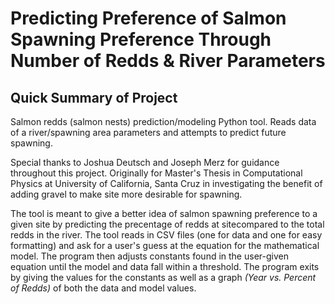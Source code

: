 Predicting Preference of Salmon Spawning Preference Through Number of Redds & River Parameters
============================

## Quick Summary of Project

Salmon redds (salmon nests) prediction/modeling Python tool. 
Reads data of a river/spawning area parameters and attempts 
to predict future spawning. 

Special thanks to Joshua Deutsch and Joseph Merz for guidance 
throughout this project. Originally for Master's Thesis in 
Computational Physics at University of California, Santa Cruz 
in investigating the benefit of adding gravel to make site 
more desirable for spawning.

The tool is meant to give a better idea of salmon spawning 
preference to a given site by predicting the precentage of 
redds at sitecompared to the total redds in the river. The
tool reads in CSV files (one for data and one for easy 
formatting) and ask for a user's guess at the equation for
the mathematical model. The program then adjusts constants
found in the user-given equation until the model and data
fall within a threshold. The program exits by giving the
values for the constants as well as a graph *(Year vs. 
Percent of Redds)* of both the data and model values.



